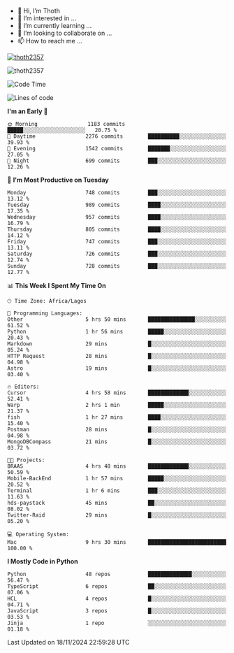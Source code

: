 <!---
thoth2357/thoth2357 is a ✨ special ✨ repository because its `README.md` (this file) appears on your GitHub profile.
You can click the Preview link to take a look at your changes.
--->

- 👋 Hi, I’m Thoth
- 👀 I’m interested in ...
- 🌱 I’m currently learning ...
- 💞️ I’m looking to collaborate on ...
- 📫 How to reach me ...


<p align="left"> <a href="https://github.com/ryo-ma/github-profile-trophy"><img src="https://github-profile-trophy.vercel.app/?username=thoth2357&theme=gruvbox&no-bg=true&no-frame=false&title=MultiLanguage,Commits,Repositories,Stars,Followers,PullRequest,Reviews,Issues" alt="thoth2357" /></a> </p>

<p align="left"> <img src="https://komarev.com/ghpvc/?username=thoth2357&label=Profile%20views&color=0e75b6&style=flat" alt="thoth2357" /> </p>

<!--START_SECTION:waka-->
![Code Time](http://img.shields.io/badge/Code%20Time-3%2C401%20hrs%2033%20mins-blue)

![Lines of code](https://img.shields.io/badge/From%20Hello%20World%20I%27ve%20Written-30.4%20million%20lines%20of%20code-blue)

**I'm an Early 🐤** 

```text
🌞 Morning                1183 commits        █████░░░░░░░░░░░░░░░░░░░░   20.75 % 
🌆 Daytime                2276 commits        ██████████░░░░░░░░░░░░░░░   39.93 % 
🌃 Evening                1542 commits        ███████░░░░░░░░░░░░░░░░░░   27.05 % 
🌙 Night                  699 commits         ███░░░░░░░░░░░░░░░░░░░░░░   12.26 % 
```
📅 **I'm Most Productive on Tuesday** 

```text
Monday                   748 commits         ███░░░░░░░░░░░░░░░░░░░░░░   13.12 % 
Tuesday                  989 commits         ████░░░░░░░░░░░░░░░░░░░░░   17.35 % 
Wednesday                957 commits         ████░░░░░░░░░░░░░░░░░░░░░   16.79 % 
Thursday                 805 commits         ████░░░░░░░░░░░░░░░░░░░░░   14.12 % 
Friday                   747 commits         ███░░░░░░░░░░░░░░░░░░░░░░   13.11 % 
Saturday                 726 commits         ███░░░░░░░░░░░░░░░░░░░░░░   12.74 % 
Sunday                   728 commits         ███░░░░░░░░░░░░░░░░░░░░░░   12.77 % 
```


📊 **This Week I Spent My Time On** 

```text
🕑︎ Time Zone: Africa/Lagos

💬 Programming Languages: 
Other                    5 hrs 50 mins       ███████████████░░░░░░░░░░   61.52 % 
Python                   1 hr 56 mins        █████░░░░░░░░░░░░░░░░░░░░   20.43 % 
Markdown                 29 mins             █░░░░░░░░░░░░░░░░░░░░░░░░   05.24 % 
HTTP Request             28 mins             █░░░░░░░░░░░░░░░░░░░░░░░░   04.98 % 
Astro                    19 mins             █░░░░░░░░░░░░░░░░░░░░░░░░   03.40 % 

🔥 Editors: 
Cursor                   4 hrs 58 mins       █████████████░░░░░░░░░░░░   52.41 % 
Warp                     2 hrs 1 min         █████░░░░░░░░░░░░░░░░░░░░   21.37 % 
fish                     1 hr 27 mins        ████░░░░░░░░░░░░░░░░░░░░░   15.40 % 
Postman                  28 mins             █░░░░░░░░░░░░░░░░░░░░░░░░   04.98 % 
MongoDBCompass           21 mins             █░░░░░░░░░░░░░░░░░░░░░░░░   03.72 % 

🐱‍💻 Projects: 
BRAAS                    4 hrs 48 mins       █████████████░░░░░░░░░░░░   50.59 % 
Mobile-BackEnd           1 hr 57 mins        █████░░░░░░░░░░░░░░░░░░░░   20.52 % 
Terminal                 1 hr 6 mins         ███░░░░░░░░░░░░░░░░░░░░░░   11.63 % 
hds-paystack             45 mins             ██░░░░░░░░░░░░░░░░░░░░░░░   08.02 % 
Twitter-Raid             29 mins             █░░░░░░░░░░░░░░░░░░░░░░░░   05.20 % 

💻 Operating System: 
Mac                      9 hrs 30 mins       █████████████████████████   100.00 % 
```

**I Mostly Code in Python** 

```text
Python                   48 repos            ██████████████░░░░░░░░░░░   56.47 % 
TypeScript               6 repos             ██░░░░░░░░░░░░░░░░░░░░░░░   07.06 % 
HCL                      4 repos             █░░░░░░░░░░░░░░░░░░░░░░░░   04.71 % 
JavaScript               3 repos             █░░░░░░░░░░░░░░░░░░░░░░░░   03.53 % 
Jinja                    1 repo              ░░░░░░░░░░░░░░░░░░░░░░░░░   01.18 % 
```




 Last Updated on 18/11/2024 22:59:28 UTC
<!--END_SECTION:waka-->
<!--![](http://github-profile-summary-cards.vercel.app/api/cards/profile-details?username=thoth2357&theme=2077)

![](http://github-profile-summary-cards.vercel.app/api/cards/stats?username=thoth2357&theme=2077)![](http://github-profile-summary-cards.vercel.app/api/cards/productive-time?username=thoth2357&theme=2077&utcOffset=8) -->
